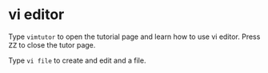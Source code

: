 # vi editor
Type ``vimtutor`` to open the tutorial page and learn how to use vi editor. Press <kbd>ZZ</kbd> to close the tutor page.

Type ``vi file`` to create and edit and a file. 
